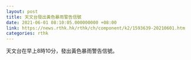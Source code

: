 ```yaml
---
layout: post
title: 天文台發出黃色暴雨警告信號
date: 2021-06-01 08:10:05.000000000 +08:00
link: https://news.rthk.hk/rthk/ch/component/k2/1593639-20210601.htm
categories: rthk
---
```


天文台在早上8時10分，發出黃色暴雨警告信號。
